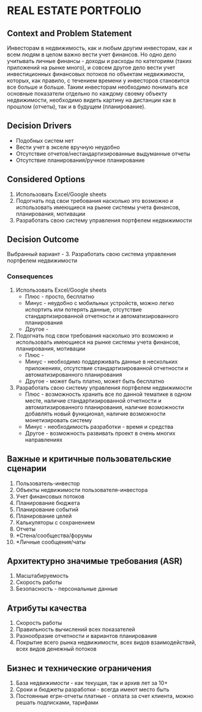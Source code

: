 # REAL ESTATE PORTFOLIO

## Context and Problem Statement

Инвесторам в недвижимость, как и любым другим инвесторам, как и всем людям в целом важно вести учет финансов. 
Но одно дело учитывать личные финансы - доходы и расходы по категориям (таких приложений на рынке много), 
и совсем другое дело вести учет инвестиционных финансовых потоков по объектам недвижимости, которых, как правило, с течением времени у инвесторов становится все больше и больше. 
Таким инвесторам необходимо понимать все основные показатели отдельно по каждому своему объекту недвижимости, необходимо видеть картину на дистанции как в прошлом (отчеты), так и в будущем (планирование).

## Decision Drivers
 - Подобных систем нет
 - Вести учет в экселе вручную неудобно
 - Отсутствие отчетов/нестандартизированные выдуманные отчеты
 - Отсутствие планирования/ручное планирование

## Considered Options
1. Использовать Excel/Google sheets
2. Подогнать под свои требования насколько это возможно и использовать имеющиеся на рынке системы учета финансов, планирования, мотивации
3. Разработать свою систему управления портфелем недвижимости

## Decision Outcome

Выбранный вариант - 3. Разработать свою система управления портфелем недвижимости

### Consequences
1. Использовать Excel/Google sheets
   * Плюс - просто, бесплатно
   * Минус - неудобно с мобильных устройств, можно легко испортить или потерять данные, отсутствие стандартизированной отчетности и автоматизированного планирования
   * Другое - 
2. Подогнать под свои требования насколько это возможно и использовать имеющиеся на рынке системы учета финансов, планирования, мотивации
   * Плюс - 
   * Минус - необходимо поддерживать данные в нескольких приложениях, отсутствие стандартизированной отчетности и автоматизированного планирования
   * Другое - может быть платно, может быть бесплатно
3. Разработать свою систему управления портфелем недвижимости
   * Плюс - возможность хранить все по данной тематике в одном месте, наличие стандартизированной отчетности и автоматизированного планирования, наличие возможности добавлять новый функционал, наличие возможности монетизировать систему
   * Минус - необходимость разработки - время и средства
   * Другое - возможность развивать проект в очень многих направлениях

## Важные и критичные пользовательские сценарии

1. Пользователь-инвестор
2. Объекты недвижимости пользователя-инвестора
3. Учет финансовых потоков
4. Планирование бюджета
5. Планирование событий
6. Планирование целей
7. Калькуляторы с сохранением
8. Отчеты
9. *Стена/сообщества/форумы
10. *Личные сообщения/чаты

## Архитектурно значимые требования (ASR)

1. Масштабируемость
2. Скорость работы
3. Безопасность - персональные данные

## Атрибуты качества

1. Скорость работы 
2. Правильность вычислений всех показателей
3. Разнообразие отчетности и вариантов планирования
4. Покрытие всего рынка недвижимости, всех видов взаимодействий, всех видов денежный потоков

## Бизнес и технические ограничения

1. База недвижимости - как текущая, так и архив лет за 10+
2. Сроки и бюджеты разработки - всегда имеют место быть
3. Постоянные егрн-отчеты платные - оплата за счет клиента, можно решать подписками, тарифами